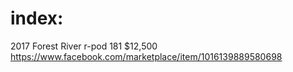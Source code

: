 # index:
2017 Forest River r-pod 181
$12,500
https://www.facebook.com/marketplace/item/1016139889580698
